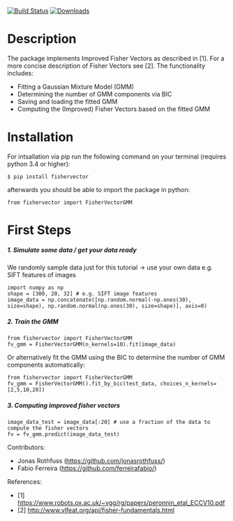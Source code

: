 [![Build Status](https://travis-ci.org/jonasrothfuss/fishervector.svg?branch=master)](https://travis-ci.org/jonasrothfuss/fishervector)
[![Downloads](http://pepy.tech/badge/fishervector)](http://pepy.tech/count/fishervector)

# Description
The package implements Improved Fisher Vectors as described in [1]. For a more concise description of Fisher Vectors see [2].
The functionality includes:
- Fitting a Gaussian Mixture Model (GMM)
- Determining the number of GMM components via BIC
- Saving and loading the fitted GMM
- Computing the (Improved) Fisher Vectors based on the fitted GMM

# Installation
For intsallation via pip run the following command on your terminal (requires python 3.4 or higher):
```
$ pip install fishervector
```
afterwards you should be able to import the package in python:
```
from fishervector import FisherVectorGMM
```
# First Steps
##### 1. Simulate some data / get your data ready
 We randomly sample data just for this tutorial -> use your own data e.g. SIFT features of images
```
import numpy as np
shape = [300, 20, 32] # e.g. SIFT image features
image_data = np.concatenate([np.random.normal(-np.ones(30), size=shape), np.random.normal(np.ones(30), size=shape)], axis=0)
```
##### 2. Train the GMM
```
from fishervector import FisherVectorGMM
fv_gmm = FisherVectorGMM(n_kernels=10).fit(image_data)
```
Or alternatively fit the GMM using the BIC to determine the number of GMM components automatically:
```
from fishervector import FisherVectorGMM
fv_gmm = FisherVectorGMM().fit_by_bic(test_data, choices_n_kernels=[2,5,10,20])
```
##### 3. Computing improved fisher vectors
```
image_data_test = image_data[:20] # use a fraction of the data to compute the fisher vectors
fv = fv_gmm.predict(image_data_test)
```

Contributors:
* Jonas Rothfuss (https://github.com/jonasrothfuss/)
* Fabio Ferreira (https://github.com/ferreirafabio/)

References:
- [1] https://www.robots.ox.ac.uk/~vgg/rg/papers/peronnin_etal_ECCV10.pdf
- [2] http://www.vlfeat.org/api/fisher-fundamentals.html
